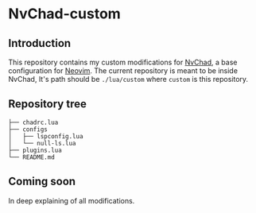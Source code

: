 # NvChad-custom

## Introduction
This repository contains my custom modifications for [NvChad](https://github.com/NvChad/NvChad), a base configuration for [Neovim](https://github.com/neovim/neovim).
The current repository is meant to be inside NvChad, It's path should be `./lua/custom` where `custom` is this repository.

## Repository tree
```.
├── chadrc.lua
├── configs
│   ├── lspconfig.lua
│   └── null-ls.lua
├── plugins.lua
└── README.md
```

## Coming soon
In deep explaining of all modifications.
